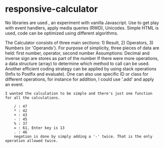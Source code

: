 # responsive-calculator
No libraries are used , an experiment with vanilla Javascript. 
Use to get play with event handlers, apply media queries (RWD), Unicodes.
Simple HTML is used, code can be optimized using different algorithms. 

The Calculator consists of three main sections:
	1) Result, 2) Operators, 3) Numbers (or 'Operands'). 
	For purpose of simplicity, three pieces of data are held:
	 first number, operator, second number
	Assumptions:
	Decimal and inverse sign are stores as part of the number
	If there were more operations, a data structure (array) to determine which method to call can be used.
	Another efficient coding strategy can be applied by using stack operations (Infix to Postfix and evaluate). 
	One can also use specific ID or class for different operations, for instance for addition, I could use '.add' and apply an event.
	
	I wanted the calculation to be simple and there's just one function for all the calculations. 

		/ : 47  
		* : 42
		+ : 43
		- : 45 
		% : 37
		= : 61, Enter key is 13
		. : 46
		negation is done by simply adding a '-' twice. That is the only operation allowed twice. 


